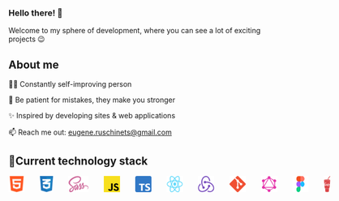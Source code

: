 ### Hello there! 👋
Welcome to my sphere of development, where you can see a lot of exciting projects 😉

## About me
✍🏻 Constantly self-improving person

🍃 Be patient for mistakes, they make you stronger

✨ Inspired by developing sites & web applications 

📫 Reach me out: eugene.ruschinets@gmail.com

## 📌Current technology stack
<div style="display: flex">
  <img align="left" src="https://github.com/Numed/Numed/blob/main/img/html.png" alt="HTML 5" width="32px">
  <img align="left"src="https://github.com/Numed/Numed/blob/main/img/css.png" alt="CSS 3" width="26px" style="margin-left: 30px;">
  <img align="left" src="https://github.com/Numed/Numed/blob/main/img/sass.png" alt="SASS" width="40px" style="margin-left: 30px;">
  <img align="left" src="https://github.com/Numed/Numed/blob/main/img/js.png" alt="JS" width="32px" style="margin-left: 30px;">
  <img align="left" src="https://github.com/Numed/Numed/blob/main/img/TS.png" alt="TS" width="32px" style="margin-left: 30px;">
  <img align="left" src="https://github.com/Numed/Numed/blob/main/img/react.png" alt="React" width="32px" style="margin-left: 30px;">
  <img align="left" src="https://github.com/Numed/Numed/blob/main/img/redux.png" alt="Redux" width="32px" style="margin-left: 30px;">
  <img align="left" src="https://github.com/Numed/Numed/blob/main/img/git.png" alt="Git" width="32px" style="margin-left: 30px;">
  <img align="left" src="https://github.com/Numed/Numed/blob/main/img/GraphQL.png" alt="GraphQL" width="32px" style="margin-left: 30px;">
  <img align="left" src="https://github.com/Numed/Numed/blob/main/img/figma.png" alt="Figma" width="32px" style="margin-left: 30px;">
  <img align="left" src="https://github.com/Numed/Numed/blob/main/img/gulp.png" alt="Gulp.js" width="13px" style="margin-left: 30px;">
</div>


